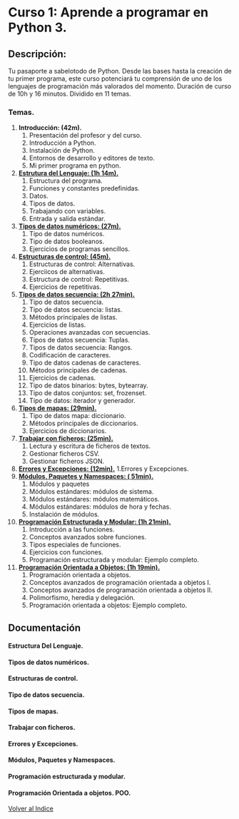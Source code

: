 # Curso 1: Aprende a programar en Python 3. 
## Descripción: 
Tu pasaporte a sabelotodo de Python. Desde las bases hasta la creación de tu primer programa, este curso potenciará tu comprensión de uno de los lenguajes de programación más valorados del momento. Duración de curso de 10h y 16 minutos. Dividido en 11 temas. 

### Temas. 
1. **Introducción: (42m).**
    1. Presentación del profesor y del curso.
    2. Introducción a Python.
    3. Instalación de Python.
    4. Entornos de desarrollo y editores de texto.
    5. Mi primer programa en python.
2. [**Estrutura del Lenguaje: (1h 14m).**](#estructura-del-lenguaje)
    1. Estructura del programa.
    2. Funciones y constantes predefinidas.
    3. Datos.
    4. Tipos de datos. 
    5. Trabajando con variables.
    6. Entrada y salida estándar.
3. [**Tipos de datos numéricos: (27m).**](#tipos-de-datos-numéricos)
    1. Tipo de datos numéricos.
    2. Tipo de datos booleanos. 
    3. Ejercicios de programas sencillos. 
4. [**Estructuras de control: (45m).**](#estructuras-de-control)
    1. Estructuras de control: Alternativas.
    2. Ejerciicos de alternativas.
    3. Estructura de control: Repetitivas.
    4. Ejercicios de repetitivas.
5. [**Tipos de datos secuencia: (2h 27min).**](#tipo-de-datos-secuencia)
    1. Tipo de datos secuencia.
    2. Tipo de datos secuencia: listas. 
    3. Métodos principales de listas. 
    4. Ejercicios de listas.
    5. Operaciones avanzadas con secuencias. 
    6. Tipos de datos secuencia: Tuplas.
    7. Tipos de datos secuencia: Rangos.
    8. Codificación de caracteres. 
    9. Tipo de datos cadenas de caracteres. 
    10. Métodos principales de cadenas. 
    11. Ejercicios de cadenas. 
    12. Tipo de datos binarios: bytes, bytearray.
    13. Tipo de datos conjuntos: set, frozenset.
    14. Tipo de datos: iterador y generador.
6. [**Tipos de mapas:  (29min).**](#tipos-de-mapas)
    1. Tipo de datos mapa: diccionario.
    2. Métodos principales de diccionarios. 
    3. Ejercicios de diccionarios. 
7. [**Trabajar con ficheros: (25min).**](#trabajar-con-ficheros)
    1. Lectura y escritura de ficheros de textos.
    2. Gestionar ficheros CSV. 
    3. Gestionar ficheros JSON. 
8. [**Errores y Excepciones: (12min).**]()
    1.Errores y Excepciones.
9. [**Módulos, Paquetes y Namespaces: ( 51min).**](#módulos-paquetes-y-namespaces)
    1. Módulos y paquetes 
    2. Módulos estándares: módulos de sistema. 
    3. Módulos estándares: módulos matemáticos. 
    4. Módulos estándares: módulos de hora y fechas.
    5. Instalación de módulos. 
10. [**Programación Estructurada y Modular: (1h 21min).**](#programación-estructurada-y-modular)
    1. Introducción a las funciones. 
    2. Conceptos avanzados sobre funciones.
    3. Tipos especiales de funciones.
    4. Ejercicios con funciones.
    5. Programación estructurada y modular: Ejemplo completo. 
11. [**Programación Orientada a Objetos: (1h 19min).**](#programación-orientada-a-objetos-poo)
    1. Programación orientada a objetos.
    2. Conceptos avanzados de programación orientada a objetos I.
    3. Conceptos avanzados de programación orientada a objetos II.
    4. Polimorfismo, heredia y delegación. 
    5. Programación orientada a objetos: Ejemplo completo. 

## Documentación

#### Estructura Del Lenguaje. 
#### Tipos de datos numéricos. 
#### Estructuras de control.
#### Tipo de datos secuencia.
#### Tipos de mapas.
#### Trabajar con ficheros.
#### Errores y Excepciones.
#### Módulos, Paquetes y Namespaces.
#### Programación estructurada y modular.
#### Programación Orientada a objetos. POO. 

[Volver al Indice](../Readme.md)

